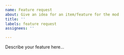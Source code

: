 ```yaml
---
name: Feature request
about: Give an idea for an item/feature for the mod
title: ''
labels: feature request
assignees: ''

---
```


Describe your feature here...
